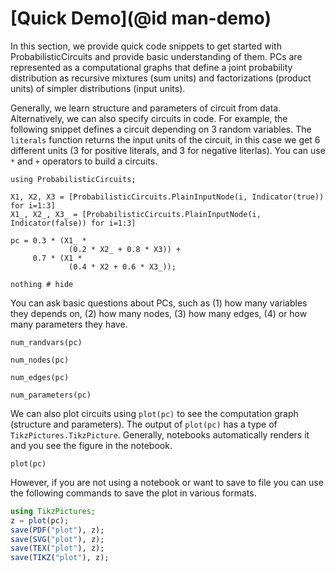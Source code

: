 # [Quick Demo](@id man-demo)

In this section, we provide quick code snippets to get started with ProbabilisticCircuits and provide basic understanding of them. PCs are represented as a computational graphs that define a joint probability distribution as recursive mixtures (sum units) and factorizations (product units) of simpler distributions (input units).

Generally, we learn structure and parameters of circuit from data. Alternatively, we can also specify circuits in code. For example, the following snippet defines a circuit depending on 3 random variables. The `literals` function returns the input units of the circuit, in this case we get 6 different units (3 for positive literals, and 3 for negative literlas).  You can use `*` and `+` operators to build a circuits.

```@example demo
using ProbabilisticCircuits;

X1, X2, X3 = [ProbabilisticCircuits.PlainInputNode(i, Indicator(true)) for i=1:3]
X1_, X2_, X3_ = [ProbabilisticCircuits.PlainInputNode(i, Indicator(false)) for i=1:3]

pc = 0.3 * (X1_ *
             (0.2 * X2_ + 0.8 * X3)) +
     0.7 * (X1 *
             (0.4 * X2 + 0.6 * X3_));

nothing # hide
```

You can ask basic questions about PCs, such as (1) how many variables they depends on, (2) how many nodes, (3) how many edges, (4) or how many parameters they have.

```@example demo
num_randvars(pc)
```

```@example demo
num_nodes(pc)
```

```@example demo
num_edges(pc)
```

```@example demo
num_parameters(pc)
```


We can also plot circuits using `plot(pc)` to see the computation graph (structure and parameters). The output of `plot(pc)` has a type of `TikzPictures.TikzPicture`. Generally, notebooks automatically renders it and you see the figure in the notebook. 

```@example demo
plot(pc)
```

However, if you are not using a notebook or want to save to file you can use the following commands to save the plot in various formats.

```julia
using TikzPictures;
z = plot(pc);
save(PDF("plot"), z);
save(SVG("plot"), z);
save(TEX("plot"), z);
save(TIKZ("plot"), z);
```